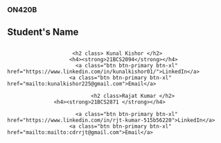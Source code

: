  <section class="content-section bg-primary text-black text-center" id="services">
            <div class="container px-4 px-lg-5">
                <div class="content-section-heading">
                    <h3 class="text-secondary mb-0">ON420B</h3>
                    <h2 class>Student's Name</h2>
                    <h1> </h1>
                </div>
                
                        
                         <h2 class> Kunal Kishor </h2>
                        <h4><strong>21BCS2094</strong></h4>
                          <a class="btn btn-primary btn-xl" href="https://www.linkedin.com/in/kunalkishor01/">LinkedIn</a>
                        <a class="btn btn-primary btn-xl" href="mailto:kunalkishor225@gmail.com">Email</a>
                
                               <h2 class>Rajat Kumar </h2>
                   <h4><strong>21BCS2871 </strong></h4>
               
                          <a class="btn btn-primary btn-xl" href="https://www.linkedin.com/in/rjt-kumar-515b56220">LinkedIn</a>
                        <a class="btn btn-primary btn-xl" href="mailto:mailto:cdrrjt@gmail.com">Email</a>

